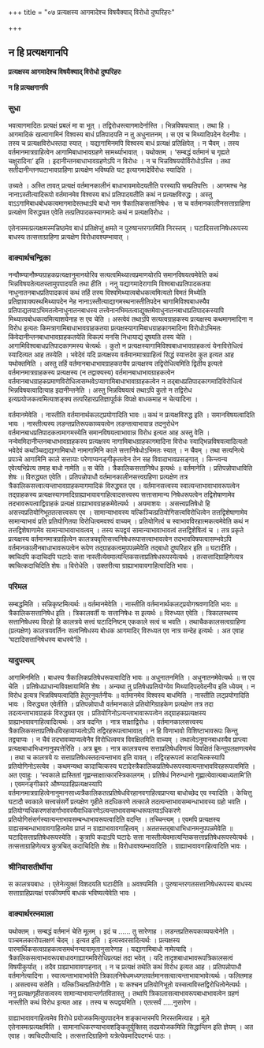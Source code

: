 +++
title = "०७ प्रत्यक्षस्य आगमादेश्च विषयैक्याद् विरोधो दुष्परिहरः"

+++


## न हि प्रत्यक्षगानपि

**प्रत्यक्षस्य आगमादेश्च विषयैक्याद् विरोधो दुष्परिहरः**

**न हि प्रत्यक्षगानपि**

### **सुधा**

भवत्वागमादितः प्रत्यक्षं प्रबलं मा वा भूत् । तद्विरोधस्त्वागमादेर्नास्ति । भिन्नविषयत्वात् । तथा हि । आगमादिकं खल्वागामिनं विश्वस्य बाधं प्रतिपादयति न तु अधुनातनम् । स एव च मिथ्यादिपदेन वेदनीयः । तस्य च प्रत्यक्षविरोधस्तदा स्यात् । यद्यागामिनमपि विश्वस्य बाधं प्रत्यक्षं प्रतिक्षिपेत् । न चैवम् । तस्य वर्तमानमात्रग्राहित्वेन आगामिबाधाभावग्रहणे सामर्थ्याभावात् । यथोक्तम् । ‘सम्बद्धं वर्तमानं च गृह्यते चक्षुरादिना’ इति । इदानीन्तनबाधाभावग्रहणेऽपि न विरोधः । न च भिन्नविषययोर्विरोधोऽस्ति । तथा सतीदानीन्तनघटाभावग्राहिणा प्रत्यक्षेण भविष्यति घट इत्यागमादेर्विरोधः स्यादिति ।

उच्यते । अस्ति तावत् प्रत्यक्षं वर्तमानकालीनं बाधाभावमावेदयतीति परस्यापि सम्प्रतिपत्तिः । आगमश्च नेह नानाऽस्तीत्यादिरूपो वर्तमानमेव विश्वस्य बाधं प्रतिपादयतीति कथं न प्रत्यक्षविरुद्धः । अस्तु वाऽऽगामिबाधबोधकत्वमागमादेस्तथाऽपि बाधो नाम त्रैकालिकसत्तानिषेधः । स च वर्तमानकालीनसत्ताग्राहिणा प्रत्यक्षेण विरुद्ध्यत एवेति तत्प्रतिपादकस्यागमादेः कथं न प्रत्यक्षविरोधः ।

एतेनास्मत्प्रत्यक्षमस्मन्निष्ठमेव बाधं प्रतिक्षेप्तुं क्षमते न पुरुषान्तरगतमिति निरस्तम् । घटादिसत्तानिषेधरूपस्य बाधस्य तत्सत्ताग्राहिणा प्रत्यक्षेण विरोधावश्यम्भावात् ।

### **वाक्यार्थचन्द्रिका**

नन्वौष्ण्यानौष्ण्यग्राहकप्रत्यक्षानुमानयोरिव सत्यत्वमिथ्यात्वप्रमाणयोरपि समानविषयत्वमेवेति कथं भिन्नविषयतेत्यतस्तामुपपादयति तथा हीति । ननु यद्यागमादेरागामि विश्वबाधप्रतिपादकतया नाधुनातनबाधप्रतिपादकत्वं कथं तर्हि तस्य विश्वमिथ्यात्वबोधकत्वमित्यतो विमतं मिथ्येति प्रतिज्ञावाक्यस्थमिथ्यापदेन नेह नानाऽस्तीत्याद्यागमस्थनास्तीतिपदेन चागामिविश्वबाधस्यैव प्रतिपाद्यतयाऽभिमतत्वेनाधुनातनबाधस्य तत्त्वेनानभिमतत्वाद्युक्तमेवाधुनातनबाधाप्रतिपादकस्यापि मिथ्यात्वबोधकत्वमित्याशयेनाह स एव चेति । अस्त्वेवं तथाऽपि सत्यत्वग्राहकस्य प्रत्यक्षस्य कथमागमादिना न विरोध इत्यतः किमत्रागामिबाधाभावग्राहकतया प्रत्यक्षस्यागामिबाधग्राहकागमादिना विरोधोऽभिमतः किंवेदानीन्तनबाधाभावग्राहकतयेति विकल्पं मनसि निधायाद्यं दूषयति तस्य चेति । आगामिविश्वबाधप्रतिपादकागमस्य चेत्यर्थः । कुतो न प्रत्यक्षस्यागामिविश्वबाधाभावग्राहकत्वं येनाविरोधित्वं स्यादित्यत आह तस्येति । भवेदेवं यदि प्रत्यक्षस्य वर्तमानमात्रग्राहित्वं सिद्धं स्यात्तदेव कुत इत्यत आह यथोक्तमिति । अस्तु तर्हि वर्तमानबाधाभावग्राहकतयैव प्रत्यक्षस्य तद्विरोधित्वमिति द्वितीय इत्यतो वर्तमानमात्रग्राहकस्य प्रत्यक्षस्य (न तद्वाक्यस्य) वर्तमानबाधाभावग्राहकत्वेन वर्तमानबाधग्राहकप्रमाणविरोधित्वसम्भवेऽप्यागामिबाधाभावाग्राहकत्वेन न तद्बाधप्रतिपादकागमादिविरोधित्वं भिन्नविषयत्वादित्याह इदानीन्तनेति । अस्तु भिन्नविषयत्वं तथाऽपि कुतो न तद्विरोध इत्यप्रयोजकत्वमित्याशङ्क्य तत्परिहारप्रतिज्ञापूर्वकं विपक्षे बाधकमाह न चेत्यादिना ।

वर्तमानमेवेति । नास्तीति वर्तमानार्थकलट्प्रयोगादिति भावः ॥ कथं न प्रत्यक्षविरुद्ध इति । समानविषयत्वादिति भावः । नास्तीत्यस्य लडन्तप्रतिरूपकाव्ययत्वेन लडन्तत्वाभावान्न तदनुरोधेन वर्तमानबाधप्रतिपादकत्वमागमस्येति समानविषयत्वाभावान्न विरोध इत्यत आह अस्तु वेति । नन्वेवमिदानीन्तनबाधाभावग्राहकस्य प्रत्यक्षस्य नागामिबाधग्राहकागमादिना विरोधः स्याद्भिन्नविषयत्वादित्यतो भवेदेवं कथञ्चिद्यद्यागामिबाधो नामागामिनि काले सत्तानिषेधोऽभिमतः स्यात् । न चैवम् । तथा सत्यनित्ये प्रपञ्चे आगामिनि काले सत्तायाः परेणाप्यनङ्गीकृतत्वेन तेन सह विवादाभावप्रसङ्गात् । किन्त्वन्य एवेत्यभिप्रेत्य तमाह बाधो नामेति ॥ स चेति । त्रैकालिकसत्तानिषेध इत्यर्थः ॥ वर्तमानेति । प्रतिपन्नोपाधाविति शेषः ॥ विरुद्ध्यत एवेति । प्रतिपन्नोपाधौ वर्तमानकालीनसत्त्वग्रहिणा प्रत्यक्षेण तत्र त्रैकालिकसत्त्वात्यन्ताभावग्राहकमागमादिकं विरुद्ध्यत एव । वर्तमानसत्त्वस्य स्वात्यन्ताभावाभावरूपत्वेन तद्ग्राहकस्य प्रत्यक्षस्यागमादिग्राह्याभावावगाहित्वादसत्त्वस्य सत्तासामान्य निषेधरूपत्वेन तद्विशेषाणामेव तदभावरूपत्वाद्विग्राहकं प्रत्यक्षं ग्राह्याभावग्राहकमेवेत्यर्थः । अयमाशयः । असत्त्वप्रतिषेधो हि असत्त्वप्रतियोगिभूततत्सत्त्वरूप एव । सामान्याभावस्य यत्किञ्चित्प्रतियोगिसत्त्वविरोधित्वेन तत्तद्विशेषाणामेव सामान्याभावं प्रति प्रतियोगितया विरोधित्वमवश्यं वाच्यम् । प्रतियोगित्वं च स्वाभावविरहात्मकत्वमेवेति कथं न तत्तद्विशेषाणामेव सामान्याभावाभावत्वम् । तस्य रूपद्वयं सामान्याभावाभावत्वं तत्तद्विशेषित्वं च । तत्र प्रकृते प्रत्यक्षस्य वर्तमानमात्रग्राहित्वेन कालत्रयवृत्तिसत्त्वनिषेधरूपासत्त्वाभावत्वेन तदभावविषयत्वासम्भवेऽपि वर्तमानकालीनबाधाभावरूपत्वेन रूपेण तद्ग्राहकत्वमुपपन्नमेवेति तद्बाधो दुष्परिहार इति ॥ घटादीति । क्वचिदपि कदाचिदपि घटादेः सत्ता नास्तीत्येवमात्यन्तिकसत्ताप्रतिषेधरूपस्येत्यर्थः । तत्सत्तादिग्राहिणेत्यत्र क्वचित्कदाचिदिति शेषः ॥ विरोधेति । उक्तरीत्या ग्राह्याभावावगाहित्वादिति भावः ।

### **परिमल**

सम्बद्धमिति । सन्निकृष्टमित्यर्थः ॥ वर्तमानमेवेति । नास्तीति वर्तमानार्थकलट्प्रयोगश्रवणादिति भावः ॥ त्रैकालिकसत्तानिषेध इति । त्रिकालवर्ती यः सत्तानिषेधः स इत्यर्थः ॥ विरुध्यत एवेति । त्रिकालस्थस्य सत्तानिषेधस्य विरहो हि कालत्रये सत्त्वं घटादिनिष्टम् एककाले सत्वं च भवति । तथाचैककालसत्वग्राहिणा (प्रत्यक्षेण) कालत्रयवर्तिनः सत्वनिषेधस्य बोधक आगमादिर् विरुध्यत एव नात्र सन्देह इत्यर्थः । अत एवाह ‘घटादिसत्तानिषेधस्य बाधस्ये’ति ।

### **यादुपत्यम्**

आगामिनमिति । बाधस्य त्रैकालिकप्रतिषेधरूपत्वादिति भावः ॥ अधुनातनमिति । अधुनातनमेवेत्यर्थः ॥ स एव चेति । प्रतिषेधप्राधान्यविवक्षायामिति शेषः । अन्यथा तु प्रतिषेधप्रतियोग्येव मिथ्यादिपदवेदनीय इति ध्येयम् । न विरोध इत्यत्र भिन्नविषयत्वादिति हेतुरनुवर्तनीयः ॥ वर्तमानमेव विश्वस्य बाधमिति । नास्तीति लट्प्रयोगादिति भावः । विरुद्ध्यत एवेतीति । प्रतिपन्नोपाधौ वर्तमानकाले प्रतियोगिग्राहकेण प्रत्यक्षेण तत्र तदा तदत्यन्ताभावग्राहकं विरुद्ध्यत एव । प्रतियोगिनोऽत्यन्ताभावारूपत्वेन तद्ग्राहकप्रत्यक्षस्य ग्राह्याभावावगाहित्वादित्यर्थः । अत्र वदन्ति । नात्र साक्षाद्विरोधः । वर्तमानकालसत्त्वस्य त्रैकालिकसत्ताप्रतिषेधविरहव्याप्यत्वेऽपि तद्विरहरूपत्वाभावात् । न हि विणाभावो विशिष्टाभावरूपः किन्तु तद्व्याप्यः । न चैवं तदभावव्याप्यत्वेनैव विरोधित्वमत्र विवक्षितमिति वाच्यम् । तथात्वेऽनुमानबाधस्यैव प्राप्त्या प्रत्यक्षबाधाभिधानानुपपत्तेरिति । अत्र ब्रूमः । नात्र कालत्रयस्य सत्ताप्रतिषेधविणत्वं विवक्षितं किन्तूपलक्षणत्वमेव । तथा च कालत्रये यः सत्ताप्रतिषेधस्तदत्यन्ताभाव इति यावत् । तद्विरहरूपत्वं कादाचित्कस्यापि प्रतियोगिनोऽस्त्येव । कथमन्यथा कादाचित्कस्य घटादेस्त्रैकालिकप्रतिषेधरूपस्यात्यन्ताभावविरहरूपत्वमिति । अत एवाहुः । ‘स्वकाले ह्यस्तितां गृह्णन्साक्षात्कारस्त्रिकालगम् । प्रतिषेधं निरुन्धानो गृह्णात्येवात्यबाध्यतामि’ति । एवमनङ्गीकारे औष्ण्यग्राहिप्रत्यक्षस्यापि वर्तमानमात्रग्राहित्वेनानुमानसाध्यत्रैकालिकतत्प्रतिषेधविरहानवगाहित्वप्राप्त्या बाधोच्छेद एव स्यादिति । केचित्तु घटादौ स्वकाले सत्त्वसंसर्गे प्रत्यक्षेण गृहीते तदधिकरणे तत्काले तदत्यन्ताभावसम्बन्धाभावस्य ग्रहो भवति । प्रतियोग्यधिकरणसंसर्गाभावस्यैवाधिकरणेऽत्यन्ताभावसम्बन्धरूपतयाऽधिकरणे प्रतियोगिसंसर्गस्यात्यन्ताभावसम्बन्धाभावरूपत्वादिति वदन्ति । तच्चिन्त्यम् । एवमपि प्रत्यक्षस्य ग्राह्यसम्बन्धाभावावगाहित्वमेव प्राप्तं न ग्राह्याभावावगाहित्वम् । अततस्तद्बाधाभिधानमनुपपन्नमेवेति ॥ घटादिसत्ताप्रतिषेधरूपस्येति । कुत्रापि कदाऽपि घटादेः सत्ता नास्तीत्येवमात्यन्तिकसत्ताप्रतिषेधरूपस्येत्यर्थः । तत्सत्ताग्राहिणेत्यत्र कुत्रचित् कदाचिदिति शेषः ॥ विरोधावश्यम्भावादिति । ग्राह्याभावावगाहित्वादिति भावः ।

### **श्रीनिवासतीर्थीया**

स कालत्रयबाधः । एतेनेत्युक्तं विशदयति घटादीति ॥ अवश्यमिति । पुरुषान्तरगतसत्तानिषेधरूपस्य बाधस्य सत्ताग्राहिप्रत्यक्षं परकीयमपि बाधकं भविष्यत्येवेति भावः ।

### **वाक्यार्थरत्नमाला**

यथोक्तम् । सम्बद्धं वर्तमानं चेति मूलम् । इदं च ...... तु सारेणाह । लडन्तप्रतिरूपकाव्ययत्वेनेति । पञ्चमलकारोपलक्षणं चेदम् । इत्यत इति । इत्यस्वरसादित्यर्थः । प्रत्यक्षस्य पारमार्थिकसत्वग्राहकत्वसमर्थनन्यायामृतानुसारेणाह । यद्यागामिबाधो नामेत्यादि । त्रैकालिकसत्वाभावरूपबाधावगाह्यागमविरोधिप्रत्यक्षं तदा भवेत् । यदि तादृशबाधाभावरूपत्रिकालसत्वं विषयीकुर्यात् । तदैव ग्राह्याभावावगाहनात् । न च प्रत्यक्षं तथेति कथं विरोध इत्यत आह । प्रतिपन्नोपाधौ वर्तमानेत्यादिना । स्वात्यन्ताभावाभावेति त्रिकालनिषेधमध्यगतवर्तमानसत्वात्यन्ताभावाभावेत्यर्थः । फलितमाह । असत्वस्य सतेति । यत्किञ्चित्प्रतियोगीति । यः कश्चन प्रतियोगिभूतो यस्सत्वविस्तद्विरोधित्वेनेत्यर्थः । ननु प्रत्यक्षगृहीतसत्वस्य सामान्याभावान्तर्गतवितास्तु । तथापि त्रिकालासत्वाभावरूपबाधाभावत्वेन ग्रहणं नास्तीति कथं विरोध इत्यत आह । तस्य च रूपद्वयमिति । एतत्सर्वं .....नुसारेण ।

ग्राह्याभावावगाहित्वमेव विरोधे प्रयोजकमित्युपपादनेन शङ्कान्तरमपि निरस्तमित्याह । मूले एतेनास्मत्प्रत्यक्षमिति । सामानाधिकरण्याभावशङ्कितुर्युक्तिस् तदप्रयोजकमिति सिद्धान्तिन इति ज्ञेयम् । अत एवाह । क्वचिदपीत्यादि । तत्सत्तादिग्राहिणो यत्रेत्येवमादिपदगर्भः पाठः ।

